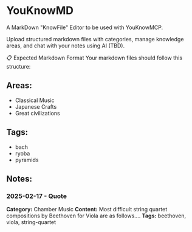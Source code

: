 # YouKnowMD
A MarkDown "KnowFile" Editor to be used with YouKnowMCP.

Upload structured markdown files with categories, manage knowledge areas, and chat with your notes using AI (TBD).

📋 Expected Markdown Format
Your markdown files should follow this structure:

## Areas:
- Classical Music
- Japanese Crafts
- Great civilizations

## Tags:
- bach
- ryoba
- pyramids

## Notes:

### 2025-02-17 - Quote
**Category:** Chamber Music
**Content:** Most difficult string quartet compositions by Beethoven for Viola are as follows....
**Tags:** beethoven, viola, string-quartet


